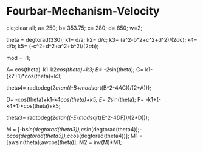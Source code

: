 # Fourbar-Mechanism-Velocity


clc;clear all;
a= 250;
b= 353.75;
c= 280;
d= 650;
w=2;

theta = degtorad(330);
k1= d/a;
k2= d/c;
k3= (a^2-b^2+c^2+d^2)/(2*a*c);
k4= d/b;
k5= (-c^2+d^2+a^2+b^2)/(2*a*b);

mod = -1;

A= cos(theta)-k1-k2*cos(theta)+k3;
B= -2*sin(theta);
C= k1- (k2+1)*cos(theta)+k3;

theta4=  radtodeg(2*atan((-B+mod*sqrt(B^2-4*A*C))/(2*A)));

D= -cos(theta)+k1-k4*cos(theta)+k5;
E= 2*sin(theta);
F= -k1+(-k4+1)*cos(theta)+k5;

theta3= radtodeg(2*atan((-E-mod*sqrt(E^2-4*D*F))/(2*D)));

M = [-b*sin(degtorad(theta3)),c*sin(degtorad(theta4));-b*cos(degtorad(theta3)),c*cos(degtorad(theta4))];
M1 = [a*w*sin(theta);a*w*cos(theta)];
M2 = inv(M)*M1;

